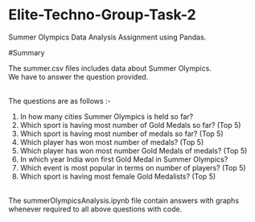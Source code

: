 # Elite-Techno-Group-Task-2
Summer Olympics Data Analysis Assignment using Pandas. <br />

#Summary

The summer.csv files includes data about Summer Olympics. <br />
We have to answer the question provided. <br /><br />

The questions are as follows :- <br />
1) In how many cities Summer Olympics is held so far? <br />
2) Which sport is having most number of Gold Medals so far? (Top 5) <br />
3) Which sport is having most number of medals so far? (Top 5) <br />
4) Which player has won most number of medals? (Top 5) <br />
5) Which player has won most number Gold Medals of medals? (Top 5) <br />
6) In which year India won first Gold Medal in Summer Olympics? <br />
7) Which event is most popular in terms on number of players? (Top 5) <br />
8) Which sport is having most female Gold Medalists? (Top 5) <br /> <br />

The summerOlympicsAnalysis.ipynb file contain answers with graphs whenever required to all above questions with code. <br />


